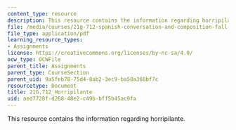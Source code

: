 ```yaml
---
content_type: resource
description: This resource contains the information regarding horripilante.
file: /media/courses/21g-712-spanish-conversation-and-composition-fall-2003/aed7728fd26848e2c49bbff5b45ac0fa_MIT21G_712F03_horri.pdf
file_type: application/pdf
learning_resource_types:
- Assignments
license: https://creativecommons.org/licenses/by-nc-sa/4.0/
ocw_type: OCWFile
parent_title: Assignments
parent_type: CourseSection
parent_uid: 9a5feb78-75d4-8ab2-3ec9-ba58a368bf7c
resourcetype: Document
title: 21G.712_Horripilante
uid: aed7728f-d268-48e2-c49b-bff5b45ac0fa
---
```

This resource contains the information regarding horripilante.